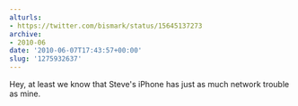 ```yaml
---
alturls:
- https://twitter.com/bismark/status/15645137273
archive:
- 2010-06
date: '2010-06-07T17:43:57+00:00'
slug: '1275932637'
---
```


Hey, at least we know that Steve's iPhone has just as much network trouble as mine.

